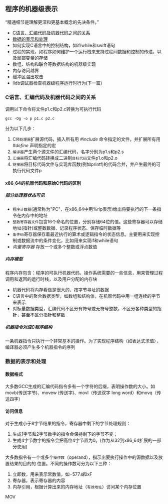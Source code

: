 ## 程序的机器级表示

“精通细节是理解更深和更基本概念的先决条件。”

- [C语言、汇编代码及机器代码之间的关系](#C语言、汇编代码及机器代码之间的关系)
- [数据的表示和处理](#数据的表示和处理)
- 如何实现C语言中的控制结构，如if/while和swift语句
- 过程的实现，如程序如何维护一个运行栈来支持过程间数据和控制的传递，以及局部变量的存储
- 数组、结构和联合等数据结构的机器级实现
- 内存访问越界
- 缓冲区溢出攻击 
- lldb调试器检查机器级程序运行时行为(下一篇)

### C语言、汇编代码及机器代码之间的关系

调用以下命令将文件p1.c和p2.c转换为可执行代码
```
gcc -Og -o p p1.c p2.c
```
分为以下几步：

1. C`预处理器`扩展源代码，插入所有用 *#include* 命令指定的文件，并扩展所有用 *#define* 声明指定的宏
2. `编译器`产生两个源文件的汇编代码，名字分别为p1.s和p2.s
3. `汇编器`将汇编代码转换成二进制`目标代码`文件p1.o和p2.o
4. `链接器`将目标代码文件与实现库函数(例如printf)的代码合并，并产生最终的可执行代码文件p

#### x86_64的机器代码和原始C代码的区别

##### 部分处理器状态可见

- `程序计数器`(通常称为"PC"，在x86_64中用%rip表示)给出将要执行的下一条指令在内存中的地址
- `整数寄存器文件`包含16个命名的位置，分别存储64位的值。这些寄存器可以存储地址(指针)或整数数据、记录程序状态、保存临时数据等
- `条件码`寄存器保存着最近执行的算术或逻辑指令的状态信息。主要用来实现控制或数据流中的条件变化，比如用来实现if和while语句
- *向量寄存器* 存放一个或多个整数或浮点数值

##### 内存模型

程序内存包含：程序的可执行机器代码，操作系统需要的一些信息，用来管理过程调用和返回的运行时栈，以及用户分配的内存块

- 机器代码将内存看做是很大的、按字节寻址的数据
- C语言中的聚合数据类型，如数组和结构体，在机器代码中用一组连续的字节来表示
- 对标量数据类型，汇编代码不区分有符号或无符号整数，不区分各种类型的指针，甚至不区分指针和整数

##### 机器指令对应C程序结构

一条机器指令只执行一个非常基本的操作。为了实现程序结构（如表达式求值），编译器必须产生多个机器指令的序列

### 数据的表示和处理

#### 数据格式
大多数GCC生成的汇编代码指令多有一个字符的后缀，表明操作数的大小。如movb(传送字节)、movew
(传送字)、movl（传送双字 long word）和movq（传送四字）

#### 访问信息
对于生成小于8字节结果的指令，寄存器中剩下的字节处理规则：
1. 生成1字节和2字节数字的指令会保持剩下的字节不变；
2. 生成4字节数字的指令会把高位4字节置为0。(作为从32到x86_64扩展的一部分使用)

大多数指令有一个或多个`操作数`（operand），指示出要执行操作中的源数据以及放置结果的目的的
位置。不同的操作数可分为以下三种：
1. 立即数，用来表示常数值，如$-577或$0xF
2. 寄存器，表示寄存器的内容
3. 内存引用，根据计算出来的内存地址（`有效地址`）访问某个内存位置

MOV


